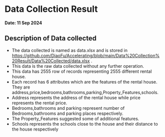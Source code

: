 # Data Collection Result
 
**Date: 11 Sep 2024**

## Description of Data collected 

- The data collected is named as data.xlsx and is stored in https://github.com/DiaoFu/Accelerating/blob/main/Data%20Collection%20Result/Data%20Collected/data.xlsx .
- This data is the raw data collected without any further operation.
- This data has 2555 row of records representing 2555 different rental house.
- Each record has 6 attributes which are the features of the rental house. They are address,price,bedrooms,bathrooms,parking,Property_Features,schools.
- Address represents the address of the rental house while price represents the rental price.
- Bedrooms,bathrooms and parking represent number of Bedrooms,bathrooms and parking places respectively.
- The Property_Features suggested some of additional features. 
- Schools represents the schools close to the house and their distance to the house respectively
